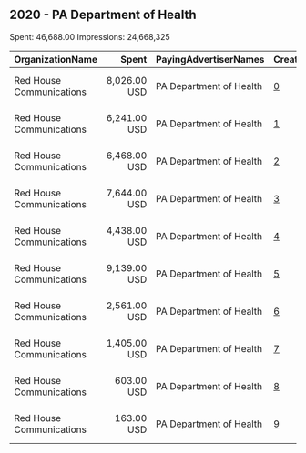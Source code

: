 ## 2020 - PA Department of Health 
Spent: 46,688.00
Impressions: 24,668,325

|OrganizationName|Spent|PayingAdvertiserNames|CreativeUrls|Impressions|Genders|AgeBrackets|CountryCodes|BillingAddresses|CandidateBallotInformation|
|:---|---:|:---|:---|---:|:---|:---|:---|:---|:---|
|Red House Communications|8,026.00 USD|PA Department of Health|[0](https://www.snap.com/political-ads/asset/491f24a3a16a0ce50b9a409392452e446fd41b9e0dd3fb1a4253683396544f10?mediaType=mp4)|5,069,183||30-|united states|"1908 Sarah Street ,Pittsburgh ,15203,US"||
|Red House Communications|6,241.00 USD|PA Department of Health|[1](https://www.snap.com/political-ads/asset/252e861207614036cfca48a3887195053144a66eadb5cb7fc1d745d9b3c418f9?mediaType=mp4)|3,770,934||30-|united states|"1908 Sarah Street ,Pittsburgh ,15203,US"||
|Red House Communications|6,468.00 USD|PA Department of Health|[2](https://www.snap.com/political-ads/asset/1b7c5e32e7db30d256ea135fc481f7d6a272eb8f8218bc0c485969de18216df1?mediaType=mp4)|3,760,598||30-|united states|"1908 Sarah Street ,Pittsburgh ,15203,US"||
|Red House Communications|7,644.00 USD|PA Department of Health|[3](https://www.snap.com/political-ads/asset/9fd86c2bb7433e2b25911fd0c6c5f8514eb347d92dc5c83fee463187544cc3b7?mediaType=jpeg)|3,162,742||18+|united states|"1908 Sarah Street ,Pittsburgh ,15203,US"||
|Red House Communications|4,438.00 USD|PA Department of Health|[4](https://www.snap.com/political-ads/asset/b00cd9ddb4ebd456f30b1f82766991bf784a5daf4ddf0e05e0e07af9075d4c87?mediaType=jpg)|2,849,020|||united states|"1908 Sarah Street ,Pittsburgh ,15203,US"||
|Red House Communications|9,139.00 USD|PA Department of Health|[5](https://www.snap.com/political-ads/asset/f133d353bcc9a832e4e68ba508c822b6d5ec5ab5db9c9e2f946fc0222847fc5e?mediaType=jpg)|2,848,396||18+|united states|"1908 Sarah Street ,Pittsburgh ,15203,US"||
|Red House Communications|2,561.00 USD|PA Department of Health|[6](https://www.snap.com/political-ads/asset/b00cd9ddb4ebd456f30b1f82766991bf784a5daf4ddf0e05e0e07af9075d4c87?mediaType=jpg)|1,580,829|||united states|"1908 Sarah Street ,Pittsburgh ,15203,US"||
|Red House Communications|1,405.00 USD|PA Department of Health|[7](https://www.snap.com/political-ads/asset/9d0ef170494ba60dc6b36eb9d3eca0e3a3c343ac26932e8ae5e113e2319a84fd?mediaType=png)|1,415,555|||united states|"1908 Sarah Street ,Pittsburgh ,15203,US"||
|Red House Communications|603.00 USD|PA Department of Health|[8](https://www.snap.com/political-ads/asset/f133d353bcc9a832e4e68ba508c822b6d5ec5ab5db9c9e2f946fc0222847fc5e?mediaType=jpg)|137,677||18+|united states|"1908 Sarah Street ,Pittsburgh ,15203,US"||
|Red House Communications|163.00 USD|PA Department of Health|[9](https://www.snap.com/political-ads/asset/b9bae34370deddcbbb8edde28067ef7e482f989dca6986d27f67f7ada07bf350?mediaType=jpg)|73,391||18+|united states|"1908 Sarah Street ,Pittsburgh ,15203,US"||
